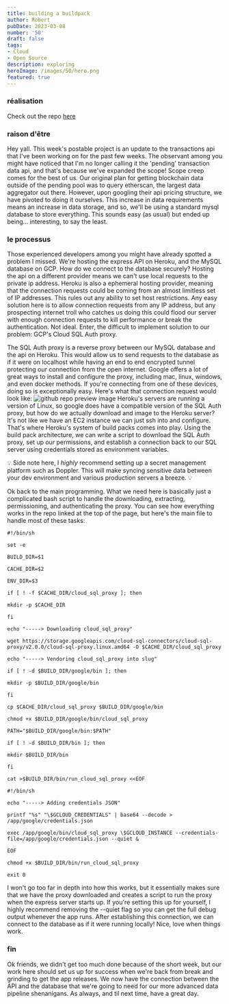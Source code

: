 ```yaml
---
title: building a buildpack
author: Robert
pubDate: 2023-03-08
number: '50'
draft: false
tags:
- Cloud
- Open Source
description: exploring
heroImage: /images/50/hero.png
featured: true
---
```


### réalisation
<!-- ![github repo preview image](/images/50/heroku-buildpack-cloud-sql-proxy.png) -->
Check out the repo [here](https://github.com/RateThePaladin/heroku-buildpack-cloud-sql-proxy)

### raison d'être
Hey yall. This week's postable project is an update to the transactions api that I've been working on for the past few weeks. The observant among you might have noticed that I'm no longer calling it the 'pending' transaction data api, and that's because we've expanded the scope! Scope creep comes for the best of us. Our original plan for getting blockchain data outside of the pending pool was to query etherscan, the largest data aggregator out there. However, upon googling their api pricing structure, we have pivoted to doing it ourselves. This increase in data requirements means an increase in data storage, and so, we'll be using a standard mysql database to store everything. This sounds easy (as usual) but ended up being... interesting, to say the least.

### le processus
Those experienced developers among you might have already spotted a problem I missed. We're hosting the express API on Heroku, and the MySQL database on GCP. How do we connect to the database securely? Hosting the api on a different provider means we can't use local requests to the private ip address. Heroku is also a ephemeral hosting provider, meaning that the connection requests could be coming from an almost limitless set of IP addresses. This rules out any ability to set host restrictions. Any easy solution here is to allow connection requests from any IP address, but any prospecting internet troll who catches us doing this could flood our server with enough connection requests to kill performance or break the authentication. Not ideal. Enter, the difficult to implement solution to our problem: GCP's Cloud SQL Auth proxy. 

The SQL Auth proxy is a reverse proxy between our MySQL database and the api on Heroku. This would allow us to send requests to the database as if it were on localhost while having an end to end encrypted tunnel protecting our connection from the open internet. Google offers a lot of great ways to install and configure the proxy, including mac, linux, windows, and even docker methods. If you're connecting from one of these devices, doing so is exceptionally easy. Here's what that connection request would look like:
![github repo preview image](/images/experiment_50_image_1.png)
Heroku's servers are running a version of Linux, so google does have a compatible version of the SQL Auth proxy, but how do we actually download and image to the Heroku server? It's not like we have an EC2 instance we can just ssh into and configure. That's where Heroku's system of build packs comes into play. Using the build pack architecture, we can write a script to download the SQL Auth proxy, set up our permissions, and establish a connection back to our SQL server using credentials stored as environment variables.

💡 Side note here, I *highly* recommend setting up a secret management platform such as Doppler. This will make syncing sensitive data between your dev environment and various production servers a breeze. 💡

Ok back to the main programming. What we need here is basically just a complicated bash script to handle the downloading, extracting, permissioning, and authenticating the proxy. You can see how everything works in the repo linked at the top of the page, but here's the main file to handle most of these tasks:
```
#!/bin/sh

set -e

BUILD_DIR=$1

CACHE_DIR=$2

ENV_DIR=$3

if [ ! -f $CACHE_DIR/cloud_sql_proxy ]; then

mkdir -p $CACHE_DIR

fi

echo "-----> Downloading cloud_sql_proxy"

wget https://storage.googleapis.com/cloud-sql-connectors/cloud-sql-proxy/v2.0.0/cloud-sql-proxy.linux.amd64 -O $CACHE_DIR/cloud_sql_proxy

echo "-----> Vendoring cloud_sql_proxy into slug"

if [ ! -d $BUILD_DIR/google/bin ]; then

mkdir -p $BUILD_DIR/google/bin

fi

cp $CACHE_DIR/cloud_sql_proxy $BUILD_DIR/google/bin

chmod +x $BUILD_DIR/google/bin/cloud_sql_proxy

PATH="$BUILD_DIR/google/bin:$PATH"

if [ ! -d $BUILD_DIR/bin ]; then

mkdir $BUILD_DIR/bin

fi

cat >$BUILD_DIR/bin/run_cloud_sql_proxy <<EOF

#!/bin/sh

echo "-----> Adding credentials JSON"

printf "%s" "\$GCLOUD_CREDENTIALS" | base64 --decode > /app/google/credentials.json

exec /app/google/bin/cloud_sql_proxy \$GCLOUD_INSTANCE --credentials-file=/app/google/credentials.json --quiet &

EOF

chmod +x $BUILD_DIR/bin/run_cloud_sql_proxy

exit 0
```

I won't go too far in depth into how this works, but it essentially makes sure that we have the proxy downloaded and creates a script to run the proxy when the express server starts up.  If you're setting this up for yourself, I highly recommend removing the --quiet flag so you can get the full debug output whenever the app runs. After establishing this connection, we can connect to the database as if it were running locally! Nice, love when things work.

### fin
Ok friends, we didn't get too much done because of the short week, but our work here should set us up for success when we're back from break and grinding to get the app releases. We now have the connection between the API and the database that we're going to need for our more advanced data pipeline shenanigans. As always, and til next time, have a great day.